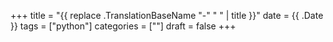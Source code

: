 +++
title = "{{ replace .TranslationBaseName "-" " " | title }}"
date = {{ .Date }}
tags = ["python"]
categories = [""]
draft = false
+++
